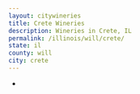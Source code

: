 ```yaml
---
layout: citywineries
title: Crete Wineries
description: Wineries in Crete, IL
permalink: /illinois/will/crete/
state: il
county: will
city: crete
---
```

-

